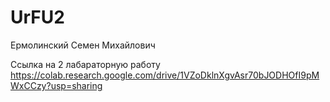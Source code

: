 # UrFU2
Ермолинский Семен Михайлович

Cсылка на 2 лабараторную работу
https://colab.research.google.com/drive/1VZoDklnXgvAsr70bJODHOfI9pMWxCCzy?usp=sharing
